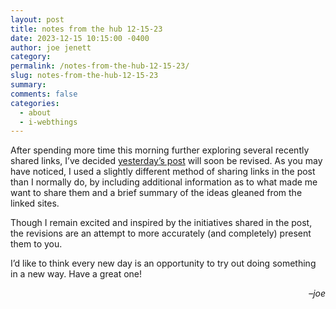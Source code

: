 ```yaml
---
layout: post
title: notes from the hub 12-15-23
date: 2023-12-15 10:15:00 -0400
author: joe jenett
category: 
permalink: /notes-from-the-hub-12-15-23/
slug: notes-from-the-hub-12-15-23
summary: 
comments: false
categories:
  - about
  - i-webthings
---
```

<p>
After spending more time this morning further exploring several recently shared links, I’ve decided <a href="https://iwebthings.joejenett.com/are-we-on-the-verge-of-something-big-here/">yesterday’s post</a> will soon be revised. As you may have noticed, I used a slightly different method of sharing links in the post than I normally do, by including additional information as to what made me want to share them and a brief summary of the ideas gleaned from the linked sites. 

Though I remain excited and inspired by the initiatives shared in the post, the revisions are an attempt to more accurately (and completely) present them to you.
</p>
<p>
I’d like to think every new day is an opportunity to try out doing something in a new way. Have a great one!
</p>
<p style="text-align:right;">
&ndash;<em>joe</em>
</p>

<a style="display:none;" href="https://brid.gy/publish/mastodon"><small>(cross-posted to mastodon)</small></a>